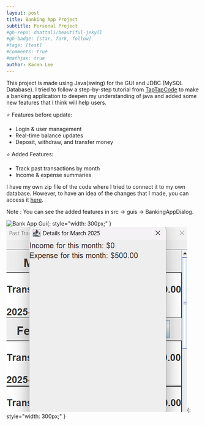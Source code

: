 ```yaml
---
layout: post
title: Banking App Project
subtitle: Personal Project
#gh-repo: daattali/beautiful-jekyll
#gh-badge: [star, fork, follow]
#tags: [test]
#comments: true
#mathjax: true
author: Karen Lee
---
```


This project is made using Java(swing) for the GUI and JDBC (MySQL Database). I tried to follow a step-by-step tutorial from [TapTapCode](https://github.com/curadProgrammer) to make a banking application to deepen my understanding of java and added some new features that I think will help users. 

⭐ Features before update: 
- Login & user management
- Real-time balance updates
- Deposit, withdraw, and transfer money

⭐ Added Features:
- Track past transactions by month
- Income & expense summaries

I have my own zip file of the code where I tried to connect it to my own database. However, to have an idea of the changes that I made, you can access it [here](https://github.com/krnl88/BankAppPractice). 

Note : You can see the added features in src -> guis -> BankingAppDialog.




![Bank App Gui](/assets/img/bankingApp3.png){: style="width: 300px;" }
![Bank App Gui](/assets/img/bankingApp4.png){: style="width: 300px;" }



<!-- How about a yummy crepe?

![Crepe](https://beautifuljekyll.com/assets/img/crepe.jpg)

It can also be centered!

![Crepe](https://beautifuljekyll.com/assets/img/crepe.jpg){: .mx-auto.d-block :}

Here's a code chunk:

~~~
var foo = function(x) {
  return(x + 5);
}
foo(3)
~~~

And here is the same code with syntax highlighting:

```javascript
var foo = function(x) {
  return(x + 5);
}
foo(3)
```

And here is the same code yet again but with line numbers:

{% highlight javascript linenos %}
var foo = function(x) {
  return(x + 5);
}
foo(3)
{% endhighlight %}

## Boxes
You can add notification, warning and error boxes like this:

### Notification

{: .box-note}
**Note:** This is a notification box.

### Warning

{: .box-warning}
**Warning:** This is a warning box.

### Error

{: .box-error}
**Error:** This is an error box.

## Local URLs in project sites {#local-urls}

When hosting a *project site* on GitHub Pages (for example, `https://USERNAME.github.io/MyProject`), URLs that begin with `/` and refer to local files may not work correctly due to how the root URL (`/`) is interpreted by GitHub Pages. You can read more about it [in the FAQ](https://beautifuljekyll.com/faq/#links-in-project-page). To demonstrate the issue, the following local image will be broken **if your site is a project site:**

![Crepe](/assets/img/crepe.jpg)

If the above image is broken, then you'll need to follow the instructions [in the FAQ](https://beautifuljekyll.com/faq/#links-in-project-page). Here is proof that it can be fixed:

![Crepe]({{ '/assets/img/crepe.jpg' | relative_url }})

<details markdown="1">
<summary>Click here!</summary>
Here you can see an **expandable** section
</details>


==end -->
